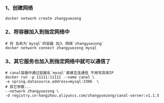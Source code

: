 ### 1、创建网络

```shell
docker network create zhangyuezong
```


### 2、将容器加入到指定网络中

```shell
# 将 名称为`mysql`的容器 加入 网络`zhangyuezong`
docker network connect zhangyuezong mysql
```

### 3、其它服务也加入到指定网络中就可以通信了

```shell
# canal容器中通过容器名`mysql`直接互连通信 不用写具体IP
docker run -p 11111:11111 --name canal \
-e spring.datasource.address=mysql:3306  \
# 其它参数... 
--network zhangyuezong \
-d registry.cn-hangzhou.aliyuncs.com/zhangyuezong/canal-server:v1.1.5
```

